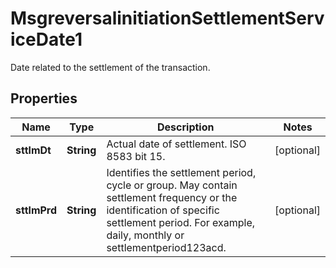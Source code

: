 

# MsgreversalinitiationSettlementServiceDate1

Date related to the settlement of the transaction.
## Properties

Name | Type | Description | Notes
------------ | ------------- | ------------- | -------------
**sttlmDt** | **String** | Actual date of settlement. ISO 8583 bit 15. |  [optional]
**sttlmPrd** | **String** | Identifies the settlement period, cycle or group. May contain settlement frequency or the identification of specific settlement period. For example, daily, monthly or settlementperiod123acd. |  [optional]



